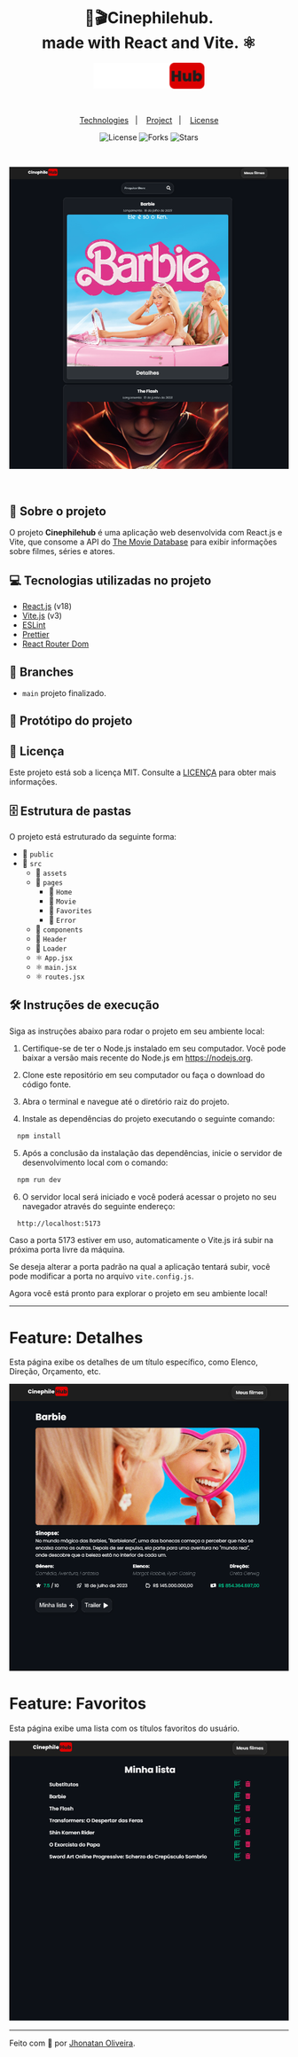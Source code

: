 <div align="center">
<h1 align="center">🍿🎬Cinephilehub.<br> made with React and Vite. ⚛</h1>
<img src="./public/logo.svg" alt="logo" style="width: 200px;" />
</div>

&nbsp;

<p align="center">
  <a href="#Technologies">Technologies</a>&nbsp;&nbsp;&nbsp;|&nbsp;&nbsp;&nbsp;
  <a href="#Project">Project</a>&nbsp;&nbsp;&nbsp;|&nbsp;&nbsp;&nbsp;
  <a href="#License">License</a>
</p>

<p align="center">
 <img  src="https://img.shields.io/static/v1?label=license&message=MIT&color=04D361&labelColor=281F3D" alt="License" />
  <img src="https://img.shields.io/github/repo-size/jhonatan-oliveiradev/cinephilehub?label=forks&message=MIT&color=04D361&labelColor=281F3D" alt="Forks" />
  <img src="https://img.shields.io/github/stars/jhonatan-oliveiradev/cinephilehub?label=stars&message=MIT&color=04D361&labelColor=14061f" alt="Stars" />
</p>
&nbsp;
&nbsp;
&nbsp;

![Cover (2)](./public/preview.png)

&nbsp;

## 📖 Sobre o projeto

O projeto **Cinephilehub** é uma aplicação web desenvolvida com React.js e Vite, que consome a API do [The Movie Database](https://www.themoviedb.org/) para exibir informações sobre filmes, séries e atores.

## 💻 Tecnologias utilizadas no projeto

- [React.js](https://reactjs.org) (v18)
- [Vite.js](https://vitejs.dev) (v3)
- [ESLint](https://eslint.org)
- [Prettier](https://prettier.io)
- [React Router Dom](https://reactrouter.com/en/main)

## 🌿 Branches

- `main` projeto finalizado.

## 🎨 Protótipo do projeto

## 📝 Licença

Este projeto está sob a licença MIT. Consulte a [LICENÇA](./LICENSE) para obter mais informações.


## 🗄️ Estrutura de pastas

O projeto está estruturado da seguinte forma:

- 📁 `public`
- 📁 `src`
  - 📁 `assets`
  - 📁 `pages`
    - 📁 `Home`
    - 📁 `Movie`
    - 📁 `Favorites`
    - 📁 `Error`
  - 📁 `components`
  - 📁 `Header`
  - 📁 `Loader`
  - ⚛️ `App.jsx`
  - ⚛️ `main.jsx`
  - ⚛️ `routes.jsx`

## 🛠️ Instruções de execução

Siga as instruções abaixo para rodar o projeto em seu ambiente local:



1. Certifique-se de ter o Node.js instalado em seu computador. Você pode baixar a versão mais recente do Node.js em https://nodejs.org.

2. Clone este repositório em seu computador ou faça o download do código fonte.

3. Abra o terminal e navegue até o diretório raiz do projeto.

4. Instale as dependências do projeto executando o seguinte comando:

```bash
  npm install
```

5. Após a conclusão da instalação das dependências, inicie o servidor de desenvolvimento local com o comando:

```bash
  npm run dev
```

6. O servidor local será iniciado e você poderá acessar o projeto no seu navegador através do seguinte endereço:

```bash
  http://localhost:5173
```

Caso a porta 5173 estiver em uso, automaticamente o Vite.js irá subir na próxima porta livre da máquina.

Se deseja alterar a porta padrão na qual a aplicação tentará subir, você pode modificar a porta no arquivo `vite.config.js`.

Agora você está pronto para explorar o projeto em seu ambiente local!

<hr>

# Feature: Detalhes

Esta página exibe os detalhes de um título específico, como Elenco, Direção, Orçamento, etc.

![Cover (2)](./public/details.png)

# Feature: Favoritos

Esta página exibe uma lista com os títulos favoritos do usuário.

![Cover (2)](./public/favorites.png)

<hr>

Feito com 💜 por [Jhonatan Oliveira](https://jhonatanoliveira.com).